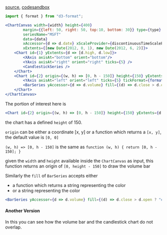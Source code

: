 [source](https://github.com/rrag/react-stockcharts/blob/master/docs/lib/charts/CandleStickStockScaleChartWithVolumeBarV2.js), [codesandbox](https://codesandbox.io/s/github/rrag/react-stockcharts-examples2/tree/master/examples/CandleStickStockScaleChartWithVolumeBarV2)


```js
import { format } from "d3-format";
```

```jsx
<ChartCanvas width={width} height={400}
		margin={{left: 50, right: 50, top:10, bottom: 30}} type={type}
		seriesName="MSFT"
		data={data}
		xAccessor={d => d.date} xScaleProvider={discontinuousTimeScaleProvider}
		xExtents={[new Date(2012, 0, 1), new Date(2012, 6, 2)]}>
	<Chart id={1} yExtents={d => [d.high, d.low]}>
		<XAxis axisAt="bottom" orient="bottom"/>
		<YAxis axisAt="right" orient="right" ticks={5} />
		<CandlestickSeries />
	</Chart>
	<Chart id={2} origin={(w, h) => [0, h - 150]} height={150} yExtents={d => d.volume}>
		<YAxis axisAt="left" orient="left" ticks={5} tickFormat={format(".0s")}/>
		<BarSeries yAccessor={d => d.volume} fill={(d) => d.close > d.open ? "#6BA583" : "red"} />
	</Chart>
</ChartCanvas>
```

The portion of interest here is

```jsx
<Chart id={2} origin={(w, h) => [0, h - 150]} height={150} yExtents={d => d.volume}>
```

the chart has a defined `height` of 150.

`origin` can be either a coordinate [x, y] or a function which returns a `[x, y]`, the default value is `[0, 0]`

`(w, h) => [0, h - 150]` is the same as `function (w, h) { return [0, h - 150]; }`

given the `width` and `height` available inside the `ChartCanvas` as input, this function returns an origin of `[0, height - 150]` to draw the volume bar

Similarly the `fill` of `BarSeries` accepts either
- a function which returns a string representing the color
- or a string representing the color

```jsx
<BarSeries yAccessor={d => d.volume} fill={(d) => d.close > d.open ? "#6BA583" : "red"} />
```

#### Another Version
In this you can see how the volume bar and the candlestick chart do not overlap.